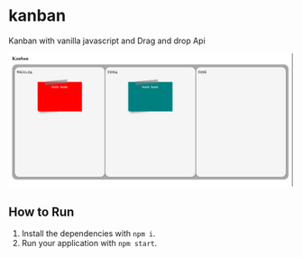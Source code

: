 # kanban

Kanban with vanilla javascript and Drag and drop Api

![Kanban](assets/screenshot.png)

## How to Run

1. Install the dependencies with `npm i`.
2. Run your application with `npm start`.
